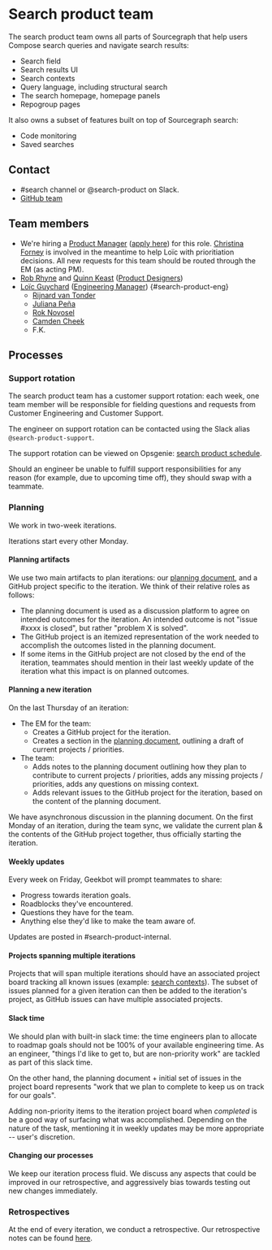 # Search product team

The search product team owns all parts of Sourcegraph that help users Compose search queries and navigate search results:

  - Search field
  - Search results UI
  - Search contexts
  - Query language, including structural search
  - The search homepage, homepage panels
  - Repogroup pages

It also owns a subset of features built on top of Sourcegraph search:

- Code monitoring
- Saved searches

## Contact

- #search channel or @search-product on Slack.
- [GitHub team](https://github.com/orgs/sourcegraph/teams/search-product)

## Team members

- We're hiring a [Product Manager](../../product/roles/index.md#product-manager) ([apply here](https://boards.greenhouse.io/sourcegraph91/jobs/4003912004)) for this role. [Christina Forney](../../company/team/index.md#christina-forney-she-her) is involved in the meantime to help Loïc with prioritiation decisions. All new requests for this team should be routed through the EM (as acting PM).
- [Rob Rhyne](../../company/team/index.md#rob-rhyne) and [Quinn Keast](../../company/team/index.md#quinn-keast-he-him) ([Product Designers](../../product/roles/index.md#product-designer))
- [Loïc Guychard](../../company/team/index.md#loïc-guychard) ([Engineering Manager](../roles.md#engineering-manager)) {#search-product-eng} <!-- this anchor is used to render the eng org chart -->
    - [Rijnard van Tonder](../../company/team/index.md#rijnard-van-tonder)
    - [Juliana Peña](../../company/team/index.md#juliana-peña-she-her)
    - [Rok Novosel](../../company/team/index.md#rok-novosel-he-him)
    - [Camden Cheek](../../company/team/index.md#camden-cheek-hehim)
    - F.K.

## Processes

### Support rotation

The search product team has a customer support rotation: each week, one team member will be responsible for fielding questions and requests from Customer Engineering and Customer Support.

The engineer on support rotation can be contacted using the Slack alias `@search-product-support`.

The support rotation can be viewed on Opsgenie: [search product schedule](https://sourcegraph.app.opsgenie.com/teams/dashboard/a1de0c85-2457-4183-9065-91a208be4034/main).

Should an engineer be unable to fulfill support responsibilities for any reason (for example, due to upcoming time off), they should swap with a teammate.

### Planning

We work in two-week iterations.

Iterations start every other Monday.

#### Planning artifacts

We use two main artifacts to plan iterations: our [planning document](https://docs.google.com/document/d/1swnkQwd724IB_HP3_Mw3KkFnfl45t-PmWcNo_1gtkQM/edit#), and a GitHub project specific to the iteration. We think of their relative roles as follows:

- The planning document is used as a discussion platform to agree on intended outcomes for the iteration. An intended outcome is not "issue #xxxx is closed", but rather "problem X is solved".
- The GitHub project is an itemized representation of the work needed to accomplish the outcomes listed in the planning document.
- If some items in the GitHub project are not closed by the end of the iteration, teammates should mention in their last weekly update of the iteration what this impact is on planned outcomes.

#### Planning a new iteration

On the last Thursday of an iteration:

- The EM for the team:
    - Creates a GitHub project for the iteration.
    - Creates a section in the [planning document](https://docs.google.com/document/d/1swnkQwd724IB_HP3_Mw3KkFnfl45t-PmWcNo_1gtkQM/edit#), outlining a draft of current projects / priorities.
- The team:
    - Adds notes to the planning document outlining how they plan to contribute to current projects / priorities, adds any missing projects / priorities, adds any questions on missing context.
    - Adds relevant issues to the GitHub project for the iteration, based on the content of the planning document.

We have asynchronous discussion in the planning document. On the first Monday of an iteration, during the team sync, we validate the current plan & the contents of the GitHub project together, thus officially starting the iteration.

#### Weekly updates

Every week on Friday, Geekbot will prompt teammates to share:

- Progress towards iteration goals.
- Roadblocks they've encountered.
- Questions they have for the team.
- Anything else they'd like to make the team aware of.

Updates are posted in #search-product-internal.

#### Projects spanning multiple iterations

Projects that will span multiple iterations should have an associated project board tracking all known issues (example: [search contexts](https://github.com/orgs/sourcegraph/projects/113)). The subset of issues planned for a given iteration can then be added to the iteration's project, as GitHub issues can have multiple associated projects.

#### Slack time

We should plan with built-in slack time: the time engineers plan to allocate to roadmap goals should not be 100% of your available engineering time. As an engineer, "things I'd like to get to, but are non-priority work" are tackled as part of this slack time.

On the other hand, the planning document + initial set of issues in the project board represents "work that we plan to complete to keep us on track for our goals".

Adding non-priority items to the iteration project board when _completed_ is be a good way of surfacing what was accomplished. Depending on the nature of the task, mentioning it in weekly updates may be more appropriate -- user's discretion.

#### Changing our processes

We keep our iteration process fluid. We discuss any aspects that could be improved in our retrospective, and aggressively bias towards testing out new changes immediately.

### Retrospectives

At the end of every iteration, we conduct a retrospective. Our retrospective notes can be found [here](https://docs.google.com/document/d/15F7OXwFTpLIvjPrJtNd0wRY49MtCUO-kMacpcIMlAWU/edit).

